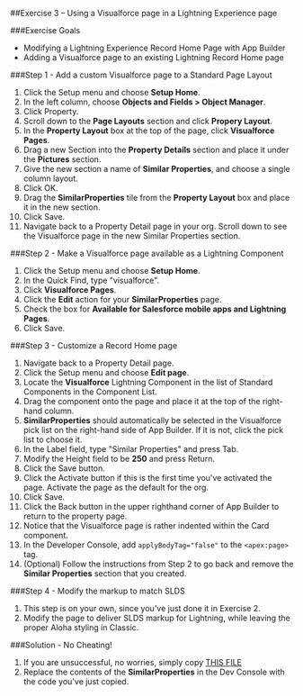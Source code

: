 ##Exercise 3 – Using a Visualforce page in a Lightning Experience page

###Exercise Goals

* Modifying a Lightning Experience Record Home Page with App Builder
* Adding a Visualforce page to an existing Lightning Record Home page

###Step 1 - Add a custom Visualforce page to a Standard Page Layout

1. Click the Setup menu and choose **Setup Home**.
2. In the left column, choose **Objects and Fields > Object Manager**.
3. Click Property.
4. Scroll down to the **Page Layouts** section and click **Propery Layout**.
5. In the **Property Layout** box at the top of the page, click **Visualforce Pages**.
6. Drag a new Section into the **Property Details** section and place it under the **Pictures** section.
7. Give the new section a name of **Similar Properties**, and choose a single column layout.
8. Click OK.
9. Drag the **SimilarProperties** tile from the **Property Layout** box and place it in the new section.
10. Click Save.
11. Navigate back to a Property Detail page in your org. Scroll down to see the Visualforce page in the new Similar Properties section.

###Step 2 - Make a Visualforce page available as a Lightning Component
1. Click the Setup menu and choose **Setup Home**.
2. In the Quick Find, type "visualforce".
3. Click **Visualforce Pages**.
4. Click the **Edit** action for your **SimilarProperties** page.
5. Check the box for **Available for Salesforce mobile apps and Lightning Pages**.
6. Click Save.

###Step 3 - Customize a Record Home page
1. Navigate back to a Property Detail page.
2. Click the Setup menu and choose **Edit page**.
2. Locate the **Visualforce** Lightning Component in the list of Standard Components in the Component List.
3. Drag the component onto the page and place it at the top of the right-hand column.
4. **SimilarProperties** should automatically be selected in the Visualforce pick list on the right-hand side of App Builder. If it is not, click the pick list to choose it.
5. In the Label field, type "Similar Properties" and press Tab.
6. Modify the Height field to be **250** and press Return.
7. Click the Save button.
8. Click the Activate button if this is the first time you've activated the page. Activate the page as the default for the org.
9. Click Save.
10. Click the Back button in the upper righthand corner of App Builder to return to the property page.
11. Notice that the Visualforce page is rather indented within the Card component.
12. In the Developer Console, add `applyBodyTag="false"` to the `<apex:page>` tag.
12. (Optional) Follow the instructions from Step 2 to go back and remove the **Similar Properties** section that you created.

###Step 4 - Modify the markup to match SLDS
1. This step is on your own, since you've just done it in Exercise 2.
2. Modify the page to deliver SLDS markup for Lightning, while leaving the proper Aloha styling in Classic.

###Solution - No Cheating!
1. If you are unsuccessful, no worries, simply copy [THIS FILE](https://raw.githubusercontent.com/garazi/LightningAdoptionWorkshop/master/Exercise_3/src/pages/Similar_Properties.page)
2. Replace the contents of the **SimilarProperties** in the Dev Console with the code you've just copied.
